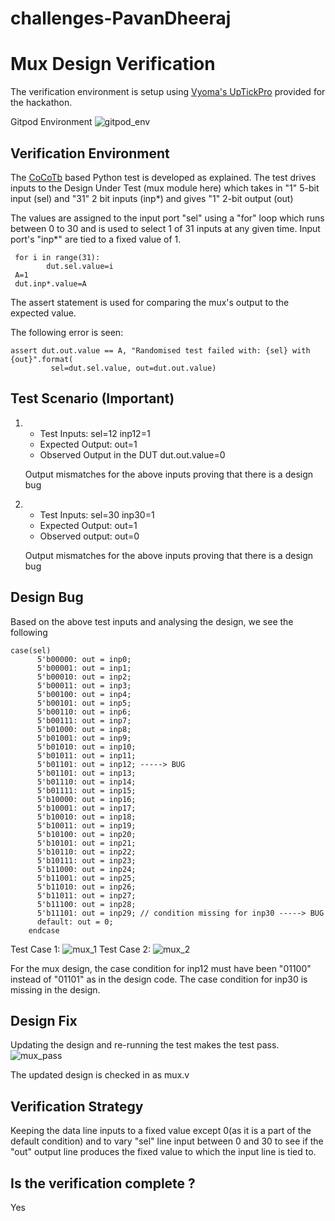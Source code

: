 # challenges-PavanDheeraj
# Mux Design Verification

The verification environment is setup using [Vyoma's UpTickPro](https://vyomasystems.com) provided for the hackathon.

Gitpod Environment
![gitpod_env](https://user-images.githubusercontent.com/58168687/182022642-e18b2bdf-945e-49f4-8eda-034c0c2012eb.PNG)

## Verification Environment

The [CoCoTb](https://www.cocotb.org/) based Python test is developed as explained. The test drives inputs to the Design Under Test (mux module here) which takes in "1" 5-bit input (sel) and "31" 2 bit inputs (inp*) and gives "1" 2-bit output (out)

The values are assigned to the input port "sel" using a "for" loop which runs between 0 to 30 and is used to select 1 of 31 inputs at any given time.
Input port's "inp*" are tied to a fixed value of 1. 
```
 for i in range(31):
        dut.sel.value=i
 A=1
 dut.inp*.value=A
```

The assert statement is used for comparing the mux's output to the expected value.

The following error is seen:
```
assert dut.out.value == A, "Randomised test failed with: {sel} with {out}".format(
         sel=dut.sel.value, out=dut.out.value)

```
## Test Scenario **(Important)**
1. - Test Inputs: sel=12 inp12=1
   - Expected Output: out=1
   - Observed Output in the DUT dut.out.value=0
   
   Output mismatches for the above inputs proving that there is a design bug

2. - Test Inputs: sel=30 inp30=1
   - Expected Output: out=1
   - Observed output: out=0
   
   Output mismatches for the above inputs proving that there is a design bug

## Design Bug
Based on the above test inputs and analysing the design, we see the following
```
case(sel)
      5'b00000: out = inp0;  
      5'b00001: out = inp1;  
      5'b00010: out = inp2;  
      5'b00011: out = inp3;  
      5'b00100: out = inp4;  
      5'b00101: out = inp5;  
      5'b00110: out = inp6;  
      5'b00111: out = inp7;  
      5'b01000: out = inp8;  
      5'b01001: out = inp9;  
      5'b01010: out = inp10;
      5'b01011: out = inp11;
      5'b01101: out = inp12; -----> BUG
      5'b01101: out = inp13;
      5'b01110: out = inp14;
      5'b01111: out = inp15;
      5'b10000: out = inp16;
      5'b10001: out = inp17;
      5'b10010: out = inp18;
      5'b10011: out = inp19;
      5'b10100: out = inp20;
      5'b10101: out = inp21;
      5'b10110: out = inp22;
      5'b10111: out = inp23;
      5'b11000: out = inp24;
      5'b11001: out = inp25;
      5'b11010: out = inp26;
      5'b11011: out = inp27;
      5'b11100: out = inp28;
      5'b11101: out = inp29; // condition missing for inp30 -----> BUG
      default: out = 0;
    endcase
```
Test Case 1:
![mux_1](https://user-images.githubusercontent.com/58168687/182023820-abccdfb5-b9a9-41e2-be7d-81705b012e3f.PNG)
Test Case 2:
![mux_2](https://user-images.githubusercontent.com/58168687/182023826-003c4408-21ac-4ada-aef8-366450e4d46d.PNG)

For the mux design, the case condition for inp12 must have been "01100" instead of "01101" as in the design code.
The case condition for inp30 is missing in the design.

## Design Fix
Updating the design and re-running the test makes the test pass.
![mux_pass](https://user-images.githubusercontent.com/58168687/182023508-31118159-7c80-46d0-adba-14175104faca.PNG)

The updated design is checked in as mux.v

## Verification Strategy
Keeping the data line inputs to a fixed value except 0(as it is a part of the default condition) and to vary "sel" line input between 0 and 30 to see 
if the "out" output line produces the fixed value to which the input line is tied to.

## Is the verification complete ?
Yes
